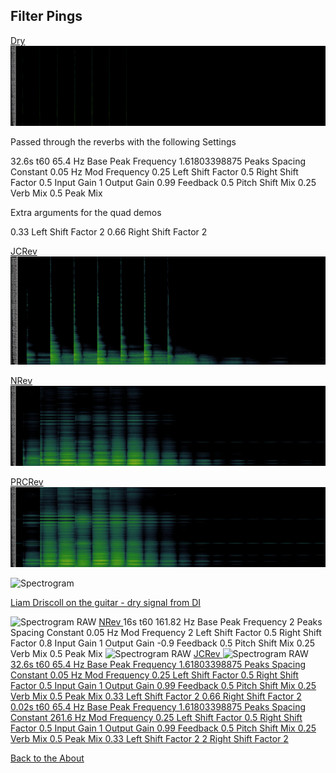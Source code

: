 <!---layout: page
title: "Demos"
permalink: /demos/--->

<h2> Filter Pings </h2>

<a href="https://github.com/kaseypocius/MUMT-307-ShimmeringPeaks/blob/master/docs/audio/Demo1-Mother32Pings_Dry.wav?raw=true">Dry </a> <br>
<img src="spectrograms/Demo1-Mother32Pings_Dry.png" alt="Spectrogram"> <br>

Passed through the reverbs with the following Settings

32.6s t60
65.4 Hz Base Peak Frequency
1.61803398875 Peaks Spacing Constant
0.05 Hz Mod Frequency
0.25 Left Shift Factor
0.5 Right Shift Factor
0.5 Input Gain
1 Output Gain
0.99 Feedback
0.5 Pitch Shift Mix
0.25 Verb Mix
0.5 Peak Mix

Extra arguments for the quad demos

0.33 Left Shift Factor 2
0.66 Right Shift Factor 2

<a href="https://github.com/kaseypocius/MUMT-307-ShimmeringPeaks/blob/master/docs/audio/Demo1-Mother32Pings_JCREV.wav?raw=true">JCRev </a> <br>
<img src="spectrograms/Demo1-Mother32Pings_JCREV.png" alt="Spectrogram"> <br>

<a href="https://github.com/kaseypocius/MUMT-307-ShimmeringPeaks/blob/master/docs/audio/Demo1-Mother32Pings_NREV.wav?raw=true">NRev </a> <br>
<img src="spectrograms/Demo1-Mother32Pings_NREV.png" alt="Spectrogram"> <br>

<a href="https://github.com/kaseypocius/MUMT-307-ShimmeringPeaks/blob/master/docs/audio/Demo1-Mother32Pings_PRCREV.wav?raw=true">PRCRev </a> <br>
<img src="spectrograms/Demo1-Mother32Pings_PRCREV.png" alt="Spectrogram"> <br>

<img src="demos/three quarters full boil from lukewarm HUMIDITY PANIC YES.png" alt="Spectrogram">

 <a href="https://github.com/kaseypocius/MUMT306-MagicMappedKettle/blob/master/docs/demos/three%20quarters%20full%20boil%20from%20lukewarm%20HUMIDITY%20PANIC%20YES.wav?raw=true"> Liam Driscoll on the guitar - dry signal from DI</a>

<img src="demos/three quarters full boil from lukewarm HUMIDITY PANIC YES RAW.png" alt="Spectrogram RAW">

 <a href="https://github.com/kaseypocius/MUMT306-MagicMappedKettle/blob/master/docs/demos/three%20quarters%20full%20boil%20from%20lukewarm%20HUMIDITY%20PANIC%20YES%20RAW.wav?raw=true">
NRev </a>
16s t60
161.82 Hz Base Peak Frequency
2 Peaks Spacing Constant
0.05 Hz Mod Frequency
2 Left Shift Factor
0.5 Right Shift Factor
0.8 Input Gain
1 Output Gain
-0.9 Feedback
0.5 Pitch Shift Mix
0.25 Verb Mix
0.5 Peak Mix

<img src="demos/three quarters full boil from lukewarm HUMIDITY PANIC YES RAW.png" alt="Spectrogram RAW">

 <a href="https://github.com/kaseypocius/MUMT306-MagicMappedKettle/blob/master/docs/demos/three%20quarters%20full%20boil%20from%20lukewarm%20HUMIDITY%20PANIC%20YES%20RAW.wav?raw=true">
JCRev
</a>

<img src="demos/three quarters full boil from lukewarm HUMIDITY PANIC YES RAW.png" alt="Spectrogram RAW">

<a href="https://github.com/kaseypocius/MUMT306-MagicMappedKettle/blob/master/docs/demos/three%20quarters%20full%20boil%20from%20lukewarm%20HUMIDITY%20PANIC%20YES%20RAW.wav?raw=true">
32.6s t60
65.4 Hz Base Peak Frequency
1.61803398875 Peaks Spacing Constant
0.05 Hz Mod Frequency
0.25 Left Shift Factor
0.5 Right Shift Factor
0.5 Input Gain
1 Output Gain
0.99 Feedback
0.5 Pitch Shift Mix
0.25 Verb Mix
0.5 Peak Mix
0.33 Left Shift Factor 2
0.66 Right Shift Factor 2
</a>

<a href="https://github.com/kaseypocius/MUMT306-MagicMappedKettle/blob/master/docs/demos/three%20quarters%20full%20boil%20from%20lukewarm%20HUMIDITY%20PANIC%20YES%20RAW.wav?raw=true">
0.02s t60
65.4 Hz Base Peak Frequency
1.61803398875 Peaks Spacing Constant
261.6 Hz Mod Frequency
0.25 Left Shift Factor
0.5 Right Shift Factor
0.5 Input Gain
1 Output Gain
0.99 Feedback
0.5 Pitch Shift Mix
0.25 Verb Mix
0.5 Peak Mix
0.33 Left Shift Factor 2
2 Right Shift Factor 2
</a>

  <a href="https://kaseypocius.github.io/MUMT-307-ShimmeringPeaks/about"> Back to the About</a>
